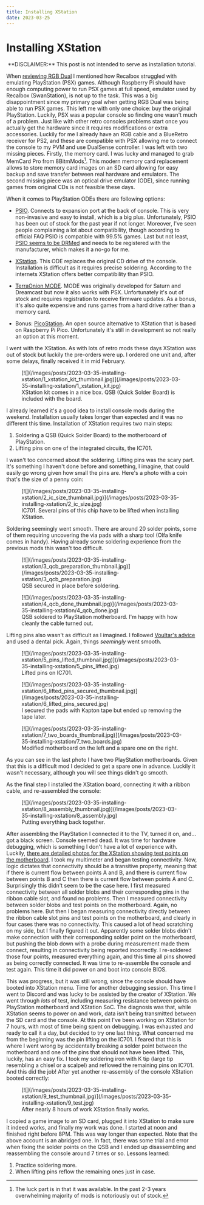 ```yaml
---
title: Installing XStation
date: 2023-03-25
---
```


Installing XStation
===================

<center>
**DISCLAIMER:** This post is not intended to serve as installation tutorial.
</center>

When [reviewing RGB
Dual](2022-12-26-recalbox-rgb-dual-some-impressions-after-six-months-of-usage.html)
I mentioned how Recalbox struggled with emulating PlayStation (PSX) games.
Although Raspberry Pi should have enough computing power to run PSX games at
full speed, emulator used by Recalbox (SwanStation), is not up to the task.
This was a big disappointment since my primary goal when getting RGB Dual was
being able to run PSX games.  This left me with only one choice: buy the
original PlayStation.  Luckily, PSX was a popular console so finding one wasn't
much of a problem.  Just like with other retro consoles problems start once you
actually get the hardware since it requires modifications or extra accessories.
Luckily for me I already have an RGB cable and a BlueRetro receiver for PS2, and
these are compatible with PSX allowing me to connect the console to my PVM and
use DualSense controller.  I was left with two missing pieces.  Firstly, the
memory card.  I was lucky and managed to grab MemCard Pro from 8BitmMods[^1].
This modern memory card replacement allows to store memory card images on an SD
card allowing for easy backup and save transfer between real hardware and
emulators.  The second missing piece was an optical drive emulator (ODE), since
running games from original CDs is not feasible these days.

When it comes to PlayStation ODEs there are following options:

  * [PSIO](https://ps-io.com/).  Connects to expansion port at the back of
    console.  This is very non-invasive and easy to install, which is a big
    plus.  Unfortunately, PSIO has been out of stock for the past year if not
    longer.  Moreover, I've seen people complaining a lot about compatibility,
    though according to official FAQ PSIO is compatible with 99.5% games.  Last
    but not least, [PSIO seems to be DRMed](https://ps-io.com/blocked-serials/)
    and needs to be registered with the manufacturer, which makes it a no-go for
    me.

  * [XStation](https://github.com/x-station).  This ODE replaces the original CD
    drive of the console.  Installation is difficult as it requires precise
    soldering.  According to the internets XStation offers better compatibility
    than PSIO.

  * [TerraOnion MODE](https://shop.terraonion.com/shop/system/playstation/view).
    MODE was originally developed for Saturn and Dreamcast but now it also works
    with PSX.  Unfortunately it's out of stock and requires registration to
    receive firmware updates.  As a bonus, it's also quite expensive and runs
    games from a hard drive rather than a memory card.

  * Bonus: [PicoStation](https://github.com/paulocode/picostation).  An open
    source alternative to XStation that is based on Raspberry Pi Pico.
    Unfortunately it's still in development so not really an option at this
    moment.

I went with the XStation.  As with lots of retro mods these days XStation was
out of stock but luckily the pre-orders were up.  I ordered one unit and, after
some delays, finally received it in mid February.

<div class="thumbnail">
<figure>
[![](/images/posts/2023-03-35-installing-xstation/1_xstation_kit_thumbnail.jpg)](/images/posts/2023-03-35-installing-xstation/1_xstation_kit.jpg)
<figcaption>XStation kit comes in a nice box.  QSB (Quick Solder Board) is included with the board.</figcaption>
</figure>
</div>

I already learned it's a good idea to install console mods during the weekend.
Installation usually takes longer than expected and it was no different this
time.  Installation of XStation requires two main steps:

  1. Soldering a QSB (Quick Solder Board) to the motherboard of PlayStation.
  2. Lifting pins on one of the integrated circuits, the IC701.

I wasn't too concerned about the soldering.  Lifting pins was the scary part.
It's something I haven't done before and something, I imagine, that could easily
go wrong given how small the pins are.  Here's a photo with a coin that's the
size of a penny coin:

<div class="thumbnail">
<figure>
[![](/images/posts/2023-03-35-installing-xstation/2_ic_size_thumbnail.jpg)](/images/posts/2023-03-35-installing-xstation/2_ic_size.jpg)
<figcaption>IC701.  Several pins of this chip have to be lifted when installing XStation.</figcaption>
</figure>
</div>

Soldering seemingly went smooth.  There are around 20 solder points, some of
them requiring uncovering the via pads with a sharp tool (Olfa knife comes in
handy).  Having already some soldering experience from the previous mods this
wasn't too difficult.

<div class="thumbnail">
<figure>
[![](/images/posts/2023-03-35-installing-xstation/3_qcb_preparation_thumbnail.jpg)](/images/posts/2023-03-35-installing-xstation/3_qcb_preparation.jpg)
<figcaption>QSB secured in place before soldering.</figcaption>
</figure>
</div>

<div class="thumbnail">
<figure>
[![](/images/posts/2023-03-35-installing-xstation/4_qcb_done_thumbnail.jpg)](/images/posts/2023-03-35-installing-xstation/4_qcb_done.jpg)
<figcaption>QSB soldered to PlayStation motherboard.  I'm happy with how cleanly the cable turned out.</figcaption>
</figure>
</div>

Lifting pins also wasn't as difficult as I imagined.  I followed [Voultar's
advice](https://www.youtube.com/live/QC3SAGdNWB8?feature=share&t=3627) and used
a dental pick.  Again, things *seemingly* went smooth.

<div class="thumbnail">
<figure>
[![](/images/posts/2023-03-35-installing-xstation/5_pins_lifted_thumbnail.jpg)](/images/posts/2023-03-35-installing-xstation/5_pins_lifted.jpg)
<figcaption>Lifted pins on IC701.</figcaption>
</figure>
</div>

<div class="thumbnail">
<figure>
[![](/images/posts/2023-03-35-installing-xstation/6_lifted_pins_secured_thumbnail.jpg)](/images/posts/2023-03-35-installing-xstation/6_lifted_pins_secured.jpg)
<figcaption>I secured the pads with Kapton tape but ended up removing the tape later.</figcaption>
</figure>
</div>

<div class="thumbnail">
<figure>
[![](/images/posts/2023-03-35-installing-xstation/7_two_boards_thumbnail.jpg)](/images/posts/2023-03-35-installing-xstation/7_two_boards.jpg)
<figcaption>Modified motherboard on the left and a spare one on the right.</figcaption>
</figure>
</div>

As you can see in the last photo I have two PlayStation motherboards.  Given
that this is a difficult mod I decided to get a spare one in advance.  Luckily
it wasn't necessary, although you will see things didn't go smooth.

As the final step I installed the XStation board, connecting it with a ribbon
cable, and re-assembled the console:

<div class="thumbnail">
<figure>
[![](/images/posts/2023-03-35-installing-xstation/8_assembly_thumbnail.jpg)](/images/posts/2023-03-35-installing-xstation/8_assembly.jpg)
<figcaption>Putting everything back together.</figcaption>
</figure>
</div>

After assembling the PlayStation I connected it to the TV, turned it on,
and... got a black screen.  Console seemed dead.  It was time for hardware
debugging, which is something I don't have a lot of experience with.  Luckily,
[there are detailed photos for the XStation showing test points on the
motherboard](https://github.com/x-station/xstation-issues#pu-18).  I took my
multimeter and began testing connectivity.  Now, logic dictates that
connectivity should be a transitive property, meaning that if there is current
flow between points A and B, and there is current flow between points B and C
then there is current flow between points A and C.  Surprisingly this didn't
seem to be the case here.  I first measured connectivity between all solder
blobs and their corresponding pins in the ribbon cable slot, and found no
problems.  Then I measured connectivity between solder blobs and test points on
the motherboard.  Again, no problems here.  But then I began measuring
connectivity directly between the ribbon cable slot pins and test points on the
motherboard, and clearly in four cases there was no connectivity.  This caused a
lot of head scratching on my side, but I finally figured it out.  Apparently
some solder blobs didn't make connection with their corresponding solder point
on the motherboard, but pushing the blob down with a probe during measurement
made them connect, resulting in connectivity being reported incorrectly.  I
re-soldered those four points, measured everything again, and this time all pins
showed as being correctly connected.  It was time to re-assemble the console and
test again.  This time it did power on and boot into console BIOS.

This was progress, but it was still wrong, since the console should have booted
into XStation menu.  Time for another debugging session.  This time I went to
Discord and was lucky to be assisted by the creator of XStation.  We went
through *lots* of test, including measuring resistance between points on
PlayStation motherboard and XStation SoC.  The diagnosis was that, while
XStation seems to power on and work, data isn't being transmitted between the SD
card and the console.  At this point I've been working on XStation for 7 hours,
with most of time being spent on debugging.  I was exhausted and ready to call
it a day, but decided to try one last thing.  What concerned me from the
beginning was the pin lifting on the IC701.  I feared that this is where I went
wrong by accidentally breaking a solder point between the motherboard and one of
the pins that should not have been lifted.  This, luckily, has an easy fix.  I
took my soldering iron with K tip (large tip resembling a chisel or a scalpel)
and reflowed the remaining pins on IC701.  And this did the job!  After yet
another re-assembly of the console XStation booted correctly:

<div class="thumbnail">
<figure>
[![](/images/posts/2023-03-35-installing-xstation/9_test_thumbnail.jpg)](/images/posts/2023-03-35-installing-xstation/9_test.jpg)
<figcaption>After nearly 8 hours of work XStation finally works.</figcaption>
</figure>
</div>

I copied a game image to an SD card, plugged it into XStation to make sure it
indeed works, and finally my work was done.  I started at noon and finished
right before 8PM.  This was way longer than expected.  Note that the above
account is an abridged one.  In fact, there was some trial and error when fixing
the solder points on the QSB and I ended up disassembling and reassembling the
console around 7 times or so.  Lessons learned:

  1. Practice soldering more.
  2. When lifting pins reflow the remaining ones just in case.

[^1]: The luck part is in that it was available.  In the past 2-3 years
      overwhelming majority of mods is notoriously out of stock.
